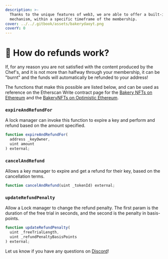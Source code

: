 ```yaml
---
description: >-
  Thanks to the unique features of web3, we are able to offer a built-in refund
  mechanism, within a specific timeframe of the membership.
cover: ../../.gitbook/assets/bakerydaoyt.png
coverY: 0
---
```


# 🤬 How do refunds work?

If, for any reason you are not satisfied with the content produced by the Chef's, and it is not more than halfway through your membership, it can be "burnt" and the funds will automatically be refunded to your address!

The functions that make this possible are listed below, and can be used as reference on the Etherscan Write contract page for the [Bakery NFTs on Ethereum](https://etherscan.io/address/0x61Cc42C66BA9Df72bF6DA89Fcd57215965f74005#writeProxyContract) and the [BakeryNFTs on Optimistic Ethereum](https://optimistic.etherscan.io/address/0x73fc36bA5684655807F60a6437463cC527f50027#code).

### `expireAndRefundFor`

A lock manager can invoke this function to expire a key and perform and refund based on the amount specified.

```javascript
function expireAndRefundFor(
  address _keyOwner,
  uint amount
) external;
```

### `cancelAndRefund`

Allows a key manager to expire and get a refund for their key, based on the cancellation terms.

```javascript
function cancelAndRefund(uint _tokenId) external;
```

### `updateRefundPenalty`

Allow a Lock manager to change the refund penalty. The first param is the duration of the free trial in seconds, and the second is the penalty in basis-points.

```javascript
function updateRefundPenalty(
  uint _freeTrialLength,
  uint _refundPenaltyBasisPoints
) external;
```

Let us know if you have any questions on [Discord](https://discord.gg/bakerydao)!

